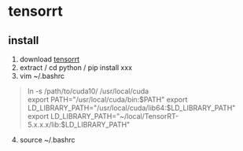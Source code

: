 # tensorrt  

## install  

1. download [tensorrt](https://developer.nvidia.com/nvidia-tensorrt-5x-download)  
2. extract / cd python / pip install xxx  
3. vim ~/.bashrc
> ln -s /path/to/cuda10/ /usr/local/cuda  
> export PATH="/usr/local/cuda/bin:$PATH"  
> export LD_LIBRARY_PATH="/usr/local/cuda/lib64:$LD_LIBRARY_PATH"  
> export LD_LIBRARY_PATH="~/local/TensorRT-5.x.x.x/lib:$LD_LIBRARY_PATH"  
4. source ~/.bashrc  
 

